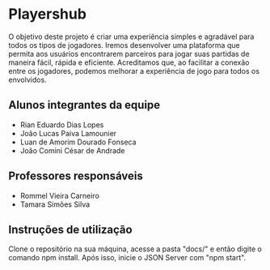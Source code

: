 # Playershub

O objetivo deste projeto é criar uma experiência simples e agradável para todos os tipos de jogadores. Iremos desenvolver uma plataforma que permita aos usuários encontrarem parceiros para jogar suas partidas de maneira fácil, rápida e eficiente. Acreditamos que, ao facilitar a conexão entre os jogadores, podemos melhorar a experiência de jogo para todos os envolvidos.

## Alunos integrantes da equipe

* Rian Eduardo Dias Lopes
* João Lucas Paiva Lamounier
* Luan de Amorim Dourado Fonseca
* João Comini César de Andrade

## Professores responsáveis

* Rommel Vieira Carneiro
* Tamara Simões Silva

## Instruções de utilização

Clone o repositório na sua máquina, acesse a pasta "docs/" e então digite o comando npm install. Após isso, inicie o JSON Server com "npm start".
